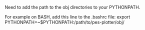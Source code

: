 Need to add the path to the obj directories to your PYTHONPATH.

For example on BASH, add this line to the .bashrc file:
export PYTHONPATH=~$PYTHONPATH:/path/to/pes-plotter/obj/
